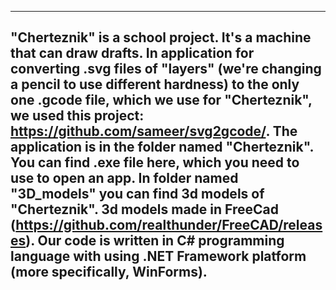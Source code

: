 -----------------------------------------------------------------------------------------------------------------------
"Cherteznik" is a school project.
It's a machine that can draw drafts.
In application for converting .svg files of "layers" (we're changing a pencil to use different hardness) 
to the only one .gcode file, which we use for "Cherteznik", we used this project: https://github.com/sameer/svg2gcode/.
The application is in the folder named "Cherteznik". You can find .exe file here, which you need to use to open an app.
In folder named "3D_models" you can find 3d models of "Cherteznik".
3d models made in FreeCad (https://github.com/realthunder/FreeCAD/releases).
Our code is written in C# programming language with using .NET Framework platform (more specifically, WinForms).
-----------------------------------------------------------------------------------------------------------------------

